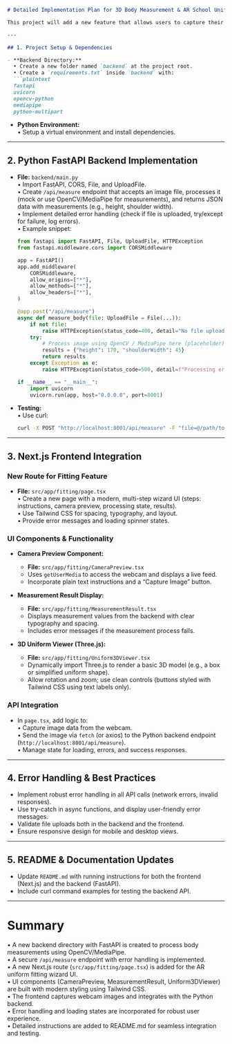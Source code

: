 ```markdown
# Detailed Implementation Plan for 3D Body Measurement & AR School Uniform Fitting

This project will add a new feature that allows users to capture their body image using their device camera, process the image on a Python FastAPI backend using OpenCV/MediaPipe for measurements, and then display a 3D school uniform fitting simulation using Three.js. Below is a step-by-step outline of all dependent changes and file updates.

---

## 1. Project Setup & Dependencies

- **Backend Directory:**  
  • Create a new folder named `backend` at the project root.  
  • Create a `requirements.txt` inside `backend` with:  
  ```plaintext
  fastapi
  uvicorn
  opencv-python
  mediapipe
  python-multipart
  ```
- **Python Environment:**  
  • Setup a virtual environment and install dependencies.  

---

## 2. Python FastAPI Backend Implementation

- **File:** `backend/main.py`  
  • Import FastAPI, CORS, File, and UploadFile.  
  • Create `/api/measure` endpoint that accepts an image file, processes it (mock or use OpenCV/MediaPipe for measurements), and returns JSON data with measurements (e.g., height, shoulder width).  
  • Implement detailed error handling (check if file is uploaded, try/except for failure, log errors).  
  • Example snippet:
  ```python
  from fastapi import FastAPI, File, UploadFile, HTTPException
  from fastapi.middleware.cors import CORSMiddleware
  
  app = FastAPI()
  app.add_middleware(
      CORSMiddleware,
      allow_origins=["*"],
      allow_methods=["*"],
      allow_headers=["*"],
  )
  
  @app.post("/api/measure")
  async def measure_body(file: UploadFile = File(...)):
      if not file:
          raise HTTPException(status_code=400, detail="No file uploaded")
      try:
          # Process image using OpenCV / MediaPipe here (placeholder)
          results = {"height": 170, "shoulderWidth": 45}
          return results
      except Exception as e:
          raise HTTPException(status_code=500, detail=f"Processing error: {e}")
  
  if __name__ == "__main__":
      import uvicorn
      uvicorn.run(app, host="0.0.0.0", port=8001)
  ```
- **Testing:**  
  • Use curl:  
  ```bash
  curl -X POST "http://localhost:8001/api/measure" -F "file=@/path/to/test.jpg"
  ```

---

## 3. Next.js Frontend Integration

### New Route for Fitting Feature

- **File:** `src/app/fitting/page.tsx`  
  • Create a new page with a modern, multi-step wizard UI (steps: instructions, camera preview, processing state, results).  
  • Use Tailwind CSS for spacing, typography, and layout.  
  • Provide error messages and loading spinner states.

### UI Components & Functionality

- **Camera Preview Component:**  
  - **File:** `src/app/fitting/CameraPreview.tsx`  
  - Uses `getUserMedia` to access the webcam and displays a live feed.  
  - Incorporate plain text instructions and a “Capture Image” button.

- **Measurement Result Display:**  
  - **File:** `src/app/fitting/MeasurementResult.tsx`  
  - Displays measurement values from the backend with clear typography and spacing.  
  - Includes error messages if the measurement process fails.

- **3D Uniform Viewer (Three.js):**  
  - **File:** `src/app/fitting/Uniform3DViewer.tsx`  
  - Dynamically import Three.js to render a basic 3D model (e.g., a box or simplified uniform shape).  
  - Allow rotation and zoom; use clean controls (buttons styled with Tailwind CSS using text labels only).

### API Integration

- In `page.tsx`, add logic to:  
  • Capture image data from the webcam.  
  • Send the image via `fetch` (or axios) to the Python backend endpoint (`http://localhost:8001/api/measure`).  
  • Manage state for loading, errors, and success responses.

---

## 4. Error Handling & Best Practices

- Implement robust error handling in all API calls (network errors, invalid responses).  
- Use try-catch in async functions, and display user-friendly error messages.  
- Validate file uploads both in the backend and the frontend.
- Ensure responsive design for mobile and desktop views.

---

## 5. README & Documentation Updates

- Update `README.md` with running instructions for both the frontend (Next.js) and the backend (FastAPI).  
- Include curl command examples for testing the backend API.

---

# Summary

• A new backend directory with FastAPI is created to process body measurements using OpenCV/MediaPipe.  
• A secure `/api/measure` endpoint with error handling is implemented.  
• A new Next.js route (`src/app/fitting/page.tsx`) is added for the AR uniform fitting wizard UI.  
• UI components (CameraPreview, MeasurementResult, Uniform3DViewer) are built with modern styling using Tailwind CSS.  
• The frontend captures webcam images and integrates with the Python backend.  
• Error handling and loading states are incorporated for robust user experience.  
• Detailed instructions are added to README.md for seamless integration and testing.
